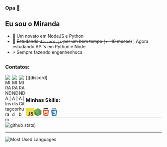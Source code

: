 ### Opa 👋

## Eu sou o Miranda
- 🚀 Um novato em NodeJS e Python
- 🌱 ~~Estudando `discord.js` por um bom tempo (+- 10 meses)~~ | Agora estudando API's em Python e Node
- ⚡ Sempre fazendo engenhenhoca


### Contatos:

[<img align="left" alt="MIRANDA | Instagram" width="22px" src="https://cdn.jsdelivr.net/npm/simple-icons@v3/icons/instagram.svg" />][instagram]
[<img align="left" alt="MIRANDA | discord" width="22px" src="https://cdn.jsdelivr.net/npm/simple-icons@v3/icons/discord.svg" />][discord]
[<img align="left" alt="MIRANDA | Github" width="22px" src="https://cdn.jsdelivr.net/npm/simple-icons@v3/icons/github.svg" />][github]

<br />

### Minhas Skills:

[<img align="left" alt="JavaScript" title="JavaScript" width="26px" src="https://raw.githubusercontent.com/github/explore/80688e429a7d4ef2fca1e82350fe8e3517d3494d/topics/javascript/javascript.png" />][github]
[<img align="left" alt="Node.js" title="Node.js" width="26px" src="https://raw.githubusercontent.com/github/explore/80688e429a7d4ef2fca1e82350fe8e3517d3494d/topics/nodejs/nodejs.png" />][github]
[<img align="left" alt="HTML" title="HTML" width="26px" src="https://raw.githubusercontent.com/github/explore/80688e429a7d4ef2fca1e82350fe8e3517d3494d/topics/html/html.png" />][github]
[<img align="left" alt="CSS" title="CSS" width="26px" src="https://raw.githubusercontent.com/github/explore/80688e429a7d4ef2fca1e82350fe8e3517d3494d/topics/css/css.png" />][github]

<br />

---

![github stats](https://github-readme-stats.vercel.app/api?username=MirandaJonhy&show_icons=true&theme=radical))

---

![Most Used Languages](https://github-readme-stats.vercel.app/api/top-langs/?username=MirandaJonhy&layout=compact&theme=radical)

    
[github]: https://github.com/MirandaJonhy
[Instagram]: https://www.instagram.com/miranda_jonhy/
